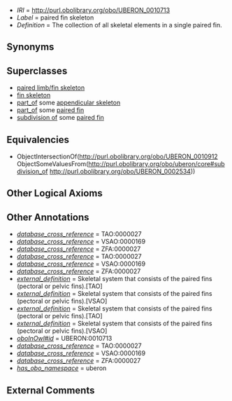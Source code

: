  * *IRI* = http://purl.obolibrary.org/obo/UBERON_0010713
 * *Label* = paired fin skeleton
 * *Definition* = The collection of all skeletal elements in a single paired fin.

## Synonyms


## Superclasses

 * [paired limb/fin skeleton](../../UBERON/82/UBERON_0011582.md)
 * [fin skeleton](../../UBERON/53/UBERON_0012353.md)
 * [part_of](../../BFO/50/BFO_0000050.md) some [appendicular skeleton](../../UBERON/91/UBERON_0002091.md)
 * [part_of](../../BFO/50/BFO_0000050.md) some [paired fin](../../UBERON/34/UBERON_0002534.md)
 * [subdivision of](../../core#subdivision/of/core#subdivision_of.md) some [paired fin](../../UBERON/34/UBERON_0002534.md)

## Equivalencies

 * ObjectIntersectionOf(<http://purl.obolibrary.org/obo/UBERON_0010912> ObjectSomeValuesFrom(<http://purl.obolibrary.org/obo/uberon/core#subdivision_of> <http://purl.obolibrary.org/obo/UBERON_0002534>))

## Other Logical Axioms


## Other Annotations

 * *[database_cross_reference](../../ef/oboInOwl#hasDbXref.md)* = TAO:0000027
 * *[database_cross_reference](../../ef/oboInOwl#hasDbXref.md)* = VSAO:0000169
 * *[database_cross_reference](../../ef/oboInOwl#hasDbXref.md)* = ZFA:0000027
 * *[database_cross_reference](../../ef/oboInOwl#hasDbXref.md)* = TAO:0000027
 * *[database_cross_reference](../../ef/oboInOwl#hasDbXref.md)* = VSAO:0000169
 * *[database_cross_reference](../../ef/oboInOwl#hasDbXref.md)* = ZFA:0000027
 * *[external_definition](../../UBPROP/01/UBPROP_0000001.md)* = Skeletal system that consists of the paired fins (pectoral or pelvic fins).[TAO]
 * *[external_definition](../../UBPROP/01/UBPROP_0000001.md)* = Skeletal system that consists of the paired fins (pectoral or pelvic fins).[VSAO]
 * *[external_definition](../../UBPROP/01/UBPROP_0000001.md)* = Skeletal system that consists of the paired fins (pectoral or pelvic fins).[TAO]
 * *[external_definition](../../UBPROP/01/UBPROP_0000001.md)* = Skeletal system that consists of the paired fins (pectoral or pelvic fins).[VSAO]
 * *[oboInOwl#id](../../id/oboInOwl#id.md)* = UBERON:0010713
 * *[database_cross_reference](../../ef/oboInOwl#hasDbXref.md)* = TAO:0000027
 * *[database_cross_reference](../../ef/oboInOwl#hasDbXref.md)* = VSAO:0000169
 * *[database_cross_reference](../../ef/oboInOwl#hasDbXref.md)* = ZFA:0000027
 * *[has_obo_namespace](../../ce/oboInOwl#hasOBONamespace.md)* = uberon

## External Comments

